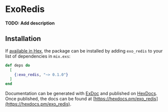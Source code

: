 # ExoRedis

**TODO: Add description**

## Installation

If [available in Hex](https://hex.pm/docs/publish), the package can be installed
by adding `exo_redis` to your list of dependencies in `mix.exs`:

```elixir
def deps do
  [
    {:exo_redis, "~> 0.1.0"}
  ]
end
```

Documentation can be generated with [ExDoc](https://github.com/elixir-lang/ex_doc)
and published on [HexDocs](https://hexdocs.pm). Once published, the docs can
be found at [https://hexdocs.pm/exo_redis](https://hexdocs.pm/exo_redis).


